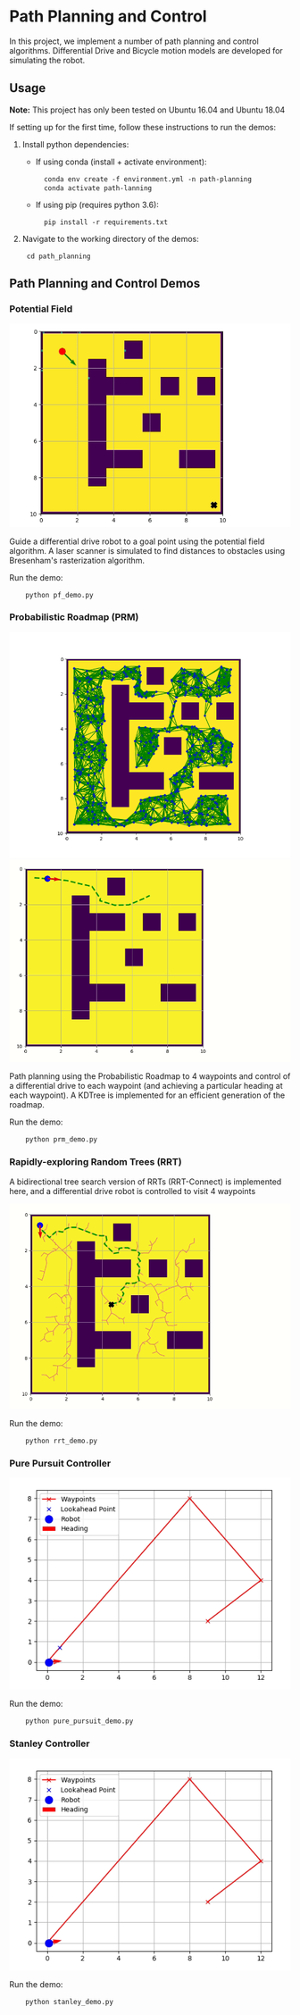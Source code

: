 # Path Planning and Control

In this project, we implement a number of path planning and control algorithms. Differential Drive and Bicycle motion models are developed for simulating the robot.

## Usage

**Note:** This project has only been tested on Ubuntu 16.04 and Ubuntu 18.04

If setting up for the first time, follow these instructions to run the demos:

1. Install python dependencies:
    - If using conda (install + activate environment):
        
            conda env create -f environment.yml -n path-planning
            conda activate path-lanning
     
    - If using pip (requires python 3.6):
    
            pip install -r requirements.txt
        
2. Navigate to the working directory of the demos:

        cd path_planning
        
## Path Planning and Control Demos

### Potential Field

![Alt Text](assets/pf_demo.gif)

Guide a differential drive robot to a goal point using the potential field algorithm. A laser scanner is simulated to find distances to obstacles using Bresenham's rasterization algorithm.

Run the demo:

        python pf_demo.py
        
### Probabilistic Roadmap (PRM)

![Alt Text](assets/roadmap.png "Probabilistic Roadmap (PRM)") ![Alt Text](assets/prm_demo.gif)

Path planning using the Probabilistic Roadmap to 4 waypoints and control of a differential drive to each waypoint (and achieving a particular heading at each waypoint). A KDTree is implemented for an efficient generation of the roadmap.

Run the demo:

        python prm_demo.py
        
### Rapidly-exploring Random Trees (RRT)

A bidirectional tree search version of RRTs (RRT-Connect) is implemented here, and a differential drive robot is controlled to visit 4 waypoints

![Alt Text](assets/rrt_demo.gif)

Run the demo:

        python rrt_demo.py

### Pure Pursuit Controller

![Alt Text](assets/pure_pursuit.gif)

Run the demo:

        python pure_pursuit_demo.py

### Stanley Controller

![Alt Text](assets/stanley.gif)

Run the demo:

        python stanley_demo.py
